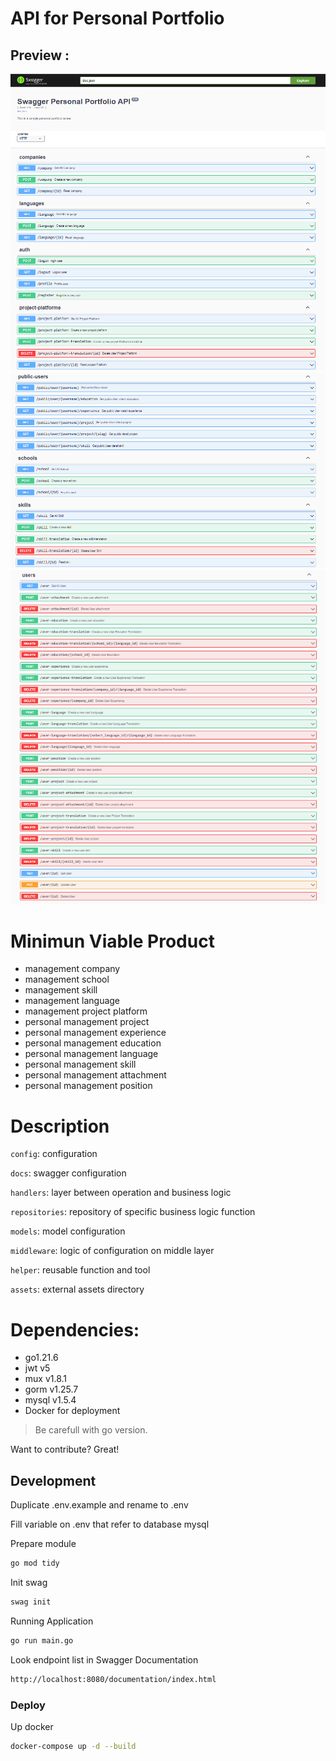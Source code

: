 # API for Personal Portfolio

## Preview :
![Part One Image](assets/images/docs/doc_part_1.png)
<br>
![Part Two Image](assets/images/docs/doc_part_2.png)
<br>
![Part Three Image](assets/images/docs/doc_part_3.png)

# Minimun Viable Product

- management company
- management school
- management skill
- management language
- management project platform
- personal management project
- personal management experience
- personal management education
- personal management language
- personal management skill
- personal management attachment
- personal management position

# Description

`config`: configuration

`docs`: swagger configuration

`handlers`: layer between operation and business logic

`repositories`: repository of specific business logic function

`models`: model configuration

`middleware`: logic of configuration on middle layer

`helper`: reusable function and tool

`assets`: external assets directory

# Dependencies:
- go1.21.6
- jwt v5
- mux v1.8.1
- gorm v1.25.7
- mysql v1.5.4
- Docker for deployment

> Be carefull with go version.

Want to contribute? Great!
## Development

Duplicate .env.example and rename to .env

Fill variable on .env that refer to database mysql

Prepare module

```sh
go mod tidy
```

Init swag

```sh
swag init
```

Running Application

```sh
go run main.go
```

Look endpoint list in Swagger Documentation

```sh
http://localhost:8080/documentation/index.html
```

### Deploy

Up docker

```sh
docker-compose up -d --build
```
